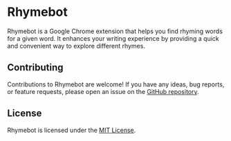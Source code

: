 # Rhymebot

Rhymebot is a Google Chrome extension that helps you find rhyming words for a given word. It enhances your writing experience by providing a quick and convenient way to explore different rhymes.

## Contributing

Contributions to Rhymebot are welcome! If you have any ideas, bug reports, or feature requests, please open an issue on the [GitHub repository](https://github.com/your-username/rhymebot).

## License

Rhymebot is licensed under the [MIT License](https://opensource.org/licenses/MIT).
